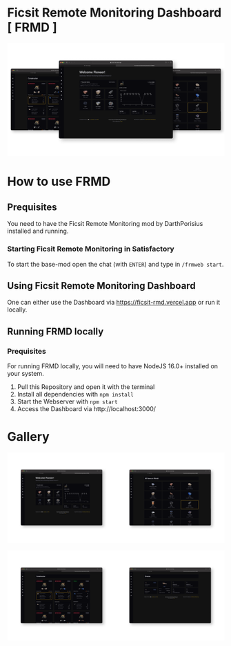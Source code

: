 # Ficsit Remote Monitoring Dashboard [ FRMD ]
![my_image](./docs/assets/header_image.png)

<!-- ## A nicely designed Dashboard for the Ficsit Remote Monitoring Mod.  -->
<!-- 
<br/>
<br/> -->

# How to use FRMD 
## Prequisites
You need to have the Ficsit Remote Monitoring mod by DarthPorisius installed and running.
### Starting Ficsit Remote Monitoring in Satisfactory
To start the base-mod open the chat (with `ENTER`) and type in `/frmweb start`.

## Using Ficsit Remote Monitoring Dashboard
One can either use the Dashboard via https://ficsit-rmd.vercel.app or run it locally.

## Running FRMD locally
### Prequisites
For running FRMD locally, you will need to have NodeJS 16.0+ installed on your system.

1. Pull this Repository and open it with the terminal
2. Install all dependencies with `npm install`
2. Start the Webserver with `npm start`
3. Access the Dashboard via http://localhost:3000/



# Gallery
![my_image](./docs/assets/Frame%201592.png)

![my_image](./docs/assets/Frame%201593.png)